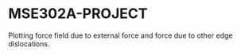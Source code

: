 # MSE302A-PROJECT
Plotting force field due to external force and force due to other edge dislocations.
